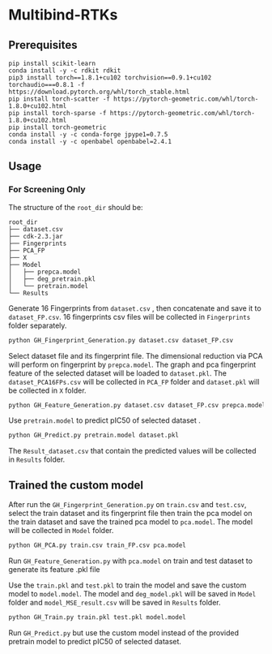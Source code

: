 # Multibind-RTKs
## Prerequisites
```
pip install scikit-learn
conda install -y -c rdkit rdkit
pip3 install torch==1.8.1+cu102 torchvision==0.9.1+cu102 torchaudio===0.8.1 -f https://download.pytorch.org/whl/torch_stable.html
pip install torch-scatter -f https://pytorch-geometric.com/whl/torch-1.8.0+cu102.html
pip install torch-sparse -f https://pytorch-geometric.com/whl/torch-1.8.0+cu102.html
pip install torch-geometric
conda install -y -c conda-forge jpype1=0.7.5
conda install -y -c openbabel openbabel=2.4.1
```
## Usage
### For Screening Only
The structure of the `root_dir` should be:
```
root_dir
├── dataset.csv
├── cdk-2.3.jar
├── Fingerprints
├── PCA_FP
├── X
├── Model
│   ├── prepca.model 
│   ├── deg_pretrain.pkl  
│   └── pretrain.model
└── Results
```
Generate 16 Fingerprints from ```dataset.csv``` , then concatenate and save it to ```dataset_FP.csv```. 16 fingerprints csv files will be collected in ```Fingerprints``` folder separately.

```bash
python GH_Fingerprint_Generation.py dataset.csv dataset_FP.csv
```

Select dataset file and its fingerprint file. The dimensional reduction via PCA will perform on fingerprint by ```prepca.model```.
The graph and pca fingerprint feature of the selected dataset will be loaded to ```dataset.pkl```.
The ```dataset_PCA16FPs.csv``` will be collected in ```PCA_FP``` folder and ```dataset.pkl``` will be collected in ```X``` folder.

```bash
python GH_Feature_Generation.py dataset.csv dataset_FP.csv prepca.model
```
Use ```pretrain.model``` to predict pIC50 of selected dataset .

```bash
python GH_Predict.py pretrain.model dataset.pkl
```
The ```Result_dataset.csv``` that contain the predicted values will be collected in ```Results``` folder.
 
## Trained the custom model
After run the ```GH_Fingerprint_Generation.py``` on ```train.csv``` and ```test.csv```, select the train dataset and its fingerprint file then train the pca model on the train dataset and save the trained pca model to ```pca.model```. The model will be collected in ```Model``` folder.

```bash
python GH_PCA.py train.csv train_FP.csv pca.model
```

Run ```GH_Feature_Generation.py``` with ```pca.model``` on train and test dataset to generate its feature .pkl file 

Use the ```train.pkl``` and ```test.pkl``` to train the model and save the custom model to ```model.model```. The model and ```deg_model.pkl``` will be saved in ```Model``` folder and ```model_MSE_result.csv``` will be saved in ```Results``` folder. 

```bash
python GH_Train.py train.pkl test.pkl model.model
```
Run ```GH_Predict.py``` but use the custom model instead of the provided pretrain model to predict pIC50 of selected dataset.

